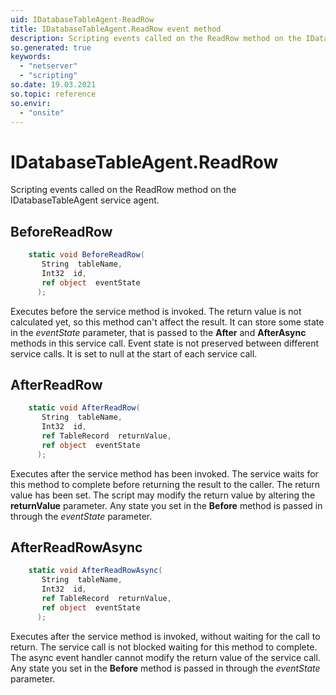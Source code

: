 ```yaml
---
uid: IDatabaseTableAgent-ReadRow
title: IDatabaseTableAgent.ReadRow event method
description: Scripting events called on the ReadRow method on the IDatabaseTableAgent service agent.
so.generated: true
keywords:
  - "netserver"
  - "scripting"
so.date: 19.03.2021
so.topic: reference
so.envir:
  - "onsite"
---
```

# IDatabaseTableAgent.ReadRow

Scripting events called on the <see cref='M:SuperOffice.CRM.Services.IDatabaseTableAgent.ReadRow'>ReadRow</see> method on the <see cref='IDatabaseTableAgent'>IDatabaseTableAgent</see>  service agent.

## BeforeReadRow
```cs
    static void BeforeReadRow(
       String  tableName,
       Int32  id,
       ref object  eventState
      );
```
Executes before the service method is invoked.
The return value is not calculated yet, so this method can't affect the result.
It can store some state in the *eventState* parameter, that is passed to the **After** and **AfterAsync** methods in this service call.
Event state is not preserved between different service calls. It is set to null at the start of each service call.
## AfterReadRow
```cs
    static void AfterReadRow(
       String  tableName,
       Int32  id,
       ref TableRecord  returnValue,
       ref object  eventState
      );
```
Executes after the service method has been invoked. The service waits for this method to complete before returning the result to the caller.
The return value has been set. The script may modify the return value by altering the **returnValue** parameter.
Any state you set in the **Before** method is passed in through the *eventState* parameter.
## AfterReadRowAsync
```cs
    static void AfterReadRowAsync(
       String  tableName,
       Int32  id,
       ref TableRecord  returnValue,
       ref object  eventState
      );
```
Executes after the service method is invoked, without waiting for the call to return.
The service call is not blocked waiting for this method to complete.
The async event handler cannot modify the return value of the service call.
Any state you set in the **Before** method is passed in through the *eventState* parameter.

